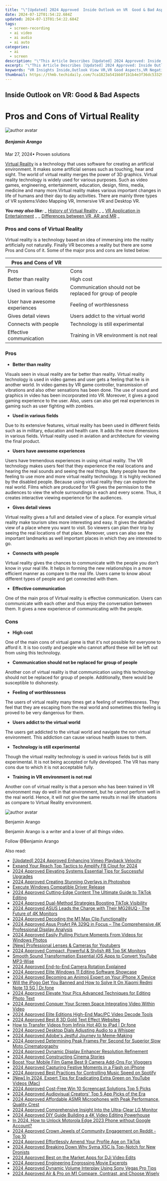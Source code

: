 ```yaml
---
title: "\"[Updated] 2024 Approved  Inside Outlook on VR  Good & Bad Aspects\""
date: 2024-07-12T01:54:22.684Z
updated: 2024-07-13T01:54:22.684Z
tags: 
  - screen-recording
  - ai video
  - ai audio
  - ai auto
categories: 
  - ai
  - screen
description: "\"This Article Describes [Updated] 2024 Approved: Inside Outlook on VR: Good & Bad Aspects\""
excerpt: "\"This Article Describes [Updated] 2024 Approved: Inside Outlook on VR: Good & Bad Aspects\""
keywords: "VR Insights Inside,Outlook View VR,VR Good Aspects,VR Negatives Explored,Positive VR Realities,Bad Aspects of VR,VR Advantages Outlook"
thumbnail: https://thmb.techidaily.com/7ca1823a541bb8f1b1b4e3f36dc533291122ea53e71344224f2ca3a62defe8ec.jpg
---
```


## Inside Outlook on VR: Good & Bad Aspects

# Pros and Cons of Virtual Reality

![author avatar](https://images.wondershare.com/filmora/article-images/benjamin-arango-author.jpg)

##### Benjamin Arango

 Mar 27, 2024• Proven solutions

[Virtual Reality](https://tools.techidaily.com/wondershare/filmora/download/) is a technology that uses software for creating an artificial environment. It makes some artificial senses such as touching, hear and sight. The world of virtual reality merges the power of 3D graphics. Virtual reality technology is widely used for various purposes. Such as video games, engineering, entertainment, education, design, films, media, medicine and many more.Virtual reality makes various important changes in life of humans and their day to day activities. There are mainly three types of VR systems:Video Mapping VR, Immersive VR and Desktop VR.

 **_You may also like:_**
_ [History of Virtual Reality](https://tools.techidaily.com/wondershare/filmora/download/) _
_ [VR Application in Entertainment](https://tools.techidaily.com/wondershare/filmora/download/) _
_ [Differences between VR, AR and MR](https://tools.techidaily.com/wondershare/filmora/download/) _

### Pros and cons of Virtual Reality

Virtual reality is a technology based on idea of immersing into the reality artificially not naturally. Finally VR becomes a reality but there are some Pros and Cons of it. Some of the major pros and cons are listed below:

| Pros and Cons of VR           |                                                          |
| ----------------------------- | -------------------------------------------------------- |
| Pros                          | Cons                                                     |
| Better than reality           | High cost                                                |
| Used in various fields        | Communication should not be replaced for group of people |
| User have awesome experiences | Feeling of worthlessness                                 |
| Gives detail views            | Users addict to the virtual world                        |
| Connects with people          | Technology is still experimental                         |
| Effective communication       | Training in VR environment is not real                   |

### Pros

* **Better than reality**

Visuals seen in visual reality are far better than reality. Virtual reality technology is used in video games and user gets a feeling that he is in another world. In video games by VR game controller, transmission of vibrations and also other sensations has been done. The use of sound and graphics in video has been incorporated into VR. Moreover, it gives a good gaming experience to the user. Also, users can also get real experiences in gaming such as user fighting with zombies.

* **Used in various fields**

Due to its extensive features, virtual reality has been used in different fields such as in military, education and health care. It adds the more dimensions in various fields. Virtual reality used in aviation and architecture for viewing the final product.

* **Users have awesome experiences**

Users have tremendous experiences in using virtual reality. The VR technology makes users feel that they experience the real locations and hearing the real sounds and seeing the real things. Many people have the feeling to use more and more virtual reality technology. It is highly reckoned by the disabled people. Because using virtual reality they can explore the real world. Films which are produced for VR gives the permission to the audiences to view the whole surroundings in each and every scene. Thus, it creates interactive viewing experience for the audiences.

* **Gives detail views**

Virtual reality gives a full and detailed view of a place. For example virtual reality make tourism sites more interesting and easy. It gives the detailed view of a place where you want to visit. So viewers can plan their trip by seeing the real locations of that place. Moreover, users can also see the important landmarks as well important places in which they are interested to go.

* **Connects with people**

Virtual reality gives the chances to communicate with the people you don’t know in your real life. It helps in forming the new relationships in a more efficient manner as compare to the real life. Users came to know about different types of people and get connected with them.

* **Effective communication**

One of the main pros of Virtual reality is effective communication. Users can communicate with each other and thus enjoy the conversation between them. It gives a new experience of communicating with the people.

### Cons

* **High cost**

One of the main cons of virtual game is that it's not possible for everyone to afford it. It is too costly and people who cannot afford these will be left out from using this technology.

* **Communication should not be replaced for group of people**

Another con of virtual reality is that communication using this technology should not be replaced for group of people. Additionally, there would be susceptible to dishonesty.

* **Feeling of worthlessness**

The users of virtual reality many times get a feeling of worthlessness. They feel that they are escaping from the real world and sometimes this feeling is proved to be very dangerous for them.

* **Users addict to the virtual world**

The users get addicted to the virtual world and navigate the non virtual environment. This addiction can cause various health issues to them.

* **Technology is still experimental**

Though the virtual reality technology is used in various fields but is still experimental. It is not being accepted or fully developed. The VR has many cons due to which it is not acceptable fully.

* **Training in VR environment is not real**

Another con of virtual reality is that a person who has been trained in VR environment may do well in that environment, but he cannot perform well in the real world. Hence, it will not give the same results in real life situations as compare to Virtual Reality environment.

![author avatar](https://images.wondershare.com/filmora/article-images/benjamin-arango-author.jpg)

Benjamin Arango

Benjamin Arango is a writer and a lover of all things video.

Follow @Benjamin Arango


<ins class="adsbygoogle"
     style="display:block"
     data-ad-format="autorelaxed"
     data-ad-client="ca-pub-7571918770474297"
     data-ad-slot="1223367746"></ins>



<ins class="adsbygoogle"
     style="display:block"
     data-ad-client="ca-pub-7571918770474297"
     data-ad-slot="8358498916"
     data-ad-format="auto"
     data-full-width-responsive="true"></ins>




<span class="atpl-alsoreadstyle">Also read:</span>
<div><ul>
<li><a href="https://vimeo-videos.techidaily.com/updated-2024-approved-enhancing-vimeo-playback-velocity/"><u>[Updated] 2024 Approved  Enhancing Vimeo Playback Velocity</u></a></li>
<li><a href="https://facebook-videos.techidaily.com/expand-your-reach-top-tactics-to-amplify-fb-clout-for-2024/"><u>Expand Your Reach  Top Tactics to Amplify FB Clout for 2024</u></a></li>
<li><a href="https://fox-hovers.techidaily.com/2024-approved-elevating-systems-essential-tips-for-successful-upgrades/"><u>2024 Approved  Elevating Systems  Essential Tips for Successful Upgrades</u></a></li>
<li><a href="https://fox-hovers.techidaily.com/2024-approved-creating-stunning-overlays-in-photoshop/"><u>2024 Approved  Creating Stunning Overlays in Photoshop</u></a></li>
<li><a href="https://driver-install.techidaily.com/execute-windows-compatible-driver-release/"><u>Execute Windows Compatible Driver Release</u></a></li>
<li><a href="https://fox-hovers.techidaily.com/2024-approved-cutting-edge-content-the-ultimate-guide-to-tiktok-editing/"><u>2024 Approved  Cutting-Edge Content  The Ultimate Guide to TikTok Editing</u></a></li>
<li><a href="https://fox-hovers.techidaily.com/2024-approved-dual-method-strategies-boosting-tiktok-visibility/"><u>2024 Approved  Dual-Method Strategies  Boosting TikTok Visibility</u></a></li>
<li><a href="https://fox-hovers.techidaily.com/2024-approved-asus-leads-the-charge-with-their-mg28uq-the-future-of-4k-monitors/"><u>2024 Approved  ASUS Leads the Charge with Their MG28UQ - The Future of 4K Monitors</u></a></li>
<li><a href="https://fox-hovers.techidaily.com/2024-approved-decoding-the-m1-max-clip-functionality/"><u>2024 Approved  Decoding the M1 Max Clip Functionality</u></a></li>
<li><a href="https://fox-hovers.techidaily.com/2024-approved-asus-proart-pa-329q-in-focus-the-comprehensive-4k-professional-display-analysis/"><u>2024 Approved  Asus ProArt PA 329Q in Focus – The Comprehensive 4K Professional Display Analysis</u></a></li>
<li><a href="https://fox-hovers.techidaily.com/2024-approved-easily-pulling-picture-moments-from-videos-for-windows-photos/"><u>2024 Approved  Easily Pulling Picture Moments From Videos for Windows Photos</u></a></li>
<li><a href="https://youtube-stream.techidaily.com/new-professional-lenses-and-cameras-for-youtubers/"><u>[New] Professional Lenses & Cameras for Youtubers</u></a></li>
<li><a href="https://fox-hovers.techidaily.com/2024-approved-compact-powerful-and-stylish-8-top-5k-monitors/"><u>2024 Approved  Compact, Powerful & Stylish  #8 Top 5K Monitors</u></a></li>
<li><a href="https://youtube-videos.techidaily.com/smooth-sound-transformation-essential-ios-apps-to-convert-youtube-mp3-wise/"><u>Smooth Sound Transformation  Essential iOS Apps to Convert YouTube MP3-Wise</u></a></li>
<li><a href="https://fox-hovers.techidaily.com/2024-approved-end-to-end-camera-rotation-explained/"><u>2024 Approved  End-to-End Camera Rotation Explained</u></a></li>
<li><a href="https://fox-hovers.techidaily.com/2024-approved-elite-windows-11-editing-software-showcase/"><u>2024 Approved  Elite Windows 11 Editing Software Showcase</u></a></li>
<li><a href="https://fox-hovers.techidaily.com/2024-approved-becoming-an-animoji-expert-on-your-iphone-x-device/"><u>2024 Approved  Becoming an Animoji Expert on Your iPhone X Device</u></a></li>
<li><a href="https://fake-location.techidaily.com/will-the-ipogo-get-you-banned-and-how-to-solve-it-on-xiaomi-redmi-note-13-5g-drfone-by-drfone-virtual-android/"><u>Will the iPogo Get You Banned and How to Solve It On Xiaomi Redmi Note 13 5G | Dr.fone</u></a></li>
<li><a href="https://fox-hovers.techidaily.com/2024-approved-elevate-your-pics-advanced-techniques-for-editing-photo-text/"><u>2024 Approved  Elevate Your Pics  Advanced Techniques for Editing Photo Text</u></a></li>
<li><a href="https://fox-hovers.techidaily.com/2024-approved-conquer-your-screen-space-integrating-video-within-video/"><u>2024 Approved  Conquer Your Screen Space  Integrating Video Within Video</u></a></li>
<li><a href="https://fox-hovers.techidaily.com/2024-approved-elite-editions-high-end-macpc-video-decode-tools/"><u>2024 Approved  Elite Editions  High-End Mac/PC Video Decode Tools</u></a></li>
<li><a href="https://fox-hovers.techidaily.com/2024-approved-best-8-3d-gold-text-effect-websites/"><u>2024 Approved  Best 8 3D Gold Text Effect Websites</u></a></li>
<li><a href="https://android-transfer.techidaily.com/how-to-transfer-videos-from-infinix-hot-40i-to-ipad-drfone-by-drfone-transfer-from-android-transfer-from-android/"><u>How to Transfer Videos from Infinix Hot 40i to iPad | Dr.fone</u></a></li>
<li><a href="https://fox-hovers.techidaily.com/2024-approved-desktop-dials-adjusting-audio-to-a-whisper/"><u>2024 Approved  Desktop Dials  Adjusting Audio to a Whisper</u></a></li>
<li><a href="https://fox-hovers.techidaily.com/2024-approved-adobes-jestful-journey-to-meme-making/"><u>2024 Approved  Adobe's Jestful Journey to Meme-Making</u></a></li>
<li><a href="https://fox-hovers.techidaily.com/2024-approved-determining-peak-frames-per-second-for-superior-slow-moto-cinematography/"><u>2024 Approved  Determining Peak Frames Per Second for Superior Slow Moto Cinematography</u></a></li>
<li><a href="https://fox-hovers.techidaily.com/2024-approved-dynamic-display-enhancer-resolution-refinement/"><u>2024 Approved  Dynamic Display Enhancer  Resolution Refinement</u></a></li>
<li><a href="https://fox-hovers.techidaily.com/2024-approved-constructing-cinema-stories/"><u>2024 Approved  Constructing Cinema Stories</u></a></li>
<li><a href="https://youtube-web.techidaily.com/-your-mobile-film-game-best-9-camera-add-ons-for-vloggers/"><u>Boost Your Mobile Film Game  Best 9 Camera Add-Ons For Vloggers</u></a></li>
<li><a href="https://fox-hovers.techidaily.com/2024-approved-capturing-festive-moments-in-a-flash-on-iphone/"><u>2024 Approved  Capturing Festive Moments in a Flash on iPhone</u></a></li>
<li><a href="https://fox-hovers.techidaily.com/2024-approved-best-practices-for-controlling-music-speed-on-spotify/"><u>2024 Approved  Best Practices for Controlling Music Speed on Spotify</u></a></li>
<li><a href="https://youtube-blog.techidaily.com/n-2024-expert-tips-for-eradicating-extra-green-on-youtube-videos-mac/"><u>[New] In 2024, Expert Tips for Eradicating Extra Green on YouTube Videos (Mac)</u></a></li>
<li><a href="https://fox-hovers.techidaily.com/2024-approved-cost-free-win-10-screencast-solutions-top-5-picks/"><u>2024 Approved  Cost-Free Win 10 Screencast Solutions  Top 5 Picks</u></a></li>
<li><a href="https://fox-hovers.techidaily.com/2024-approved-audiovisual-creators-top-5-app-picks-of-the-era/"><u>2024 Approved  Audiovisual Creators' Top 5 App Picks of the Era</u></a></li>
<li><a href="https://fox-hovers.techidaily.com/2024-approved-affordable-asmr-microphones-with-peak-performance-quality-crest/"><u>2024 Approved  Affordable ASMR Microphones with Peak Performance, Quality Crest</u></a></li>
<li><a href="https://fox-hovers.techidaily.com/2024-approved-comprehensive-insight-into-the-ultra-clear-lg-monitor/"><u>2024 Approved  Comprehensive Insight Into the Ultra-Clear LG Monitor</u></a></li>
<li><a href="https://fox-hovers.techidaily.com/2024-approved-diy-guide-building-a-4k-video-editing-powerhouse/"><u>2024 Approved  DIY Guide  Building a 4K Video Editing Powerhouse</u></a></li>
<li><a href="https://easy-unlock-android.techidaily.com/in-2024-how-to-unlock-motorola-edge-2023-phone-without-google-account-by-drfone-android/"><u>In 2024, How to Unlock Motorola Edge 2023 Phone without Google Account?</u></a></li>
<li><a href="https://fox-hovers.techidaily.com/2024-approved-crown-jewels-of-community-engagement-on-reddit-top-10/"><u>2024 Approved  Crown Jewels of Community Engagement on Reddit - Top 10</u></a></li>
<li><a href="https://fox-hovers.techidaily.com/2024-approved-effortlessly-amend-your-profile-age-on-tiktok/"><u>2024 Approved  Effortlessly Amend Your Profile Age on TikTok</u></a></li>
<li><a href="https://fox-hovers.techidaily.com/2024-approved-breaking-down-why-syma-x5c-is-top-notch-for-new-dronists/"><u>2024 Approved  Breaking Down  Why Syma X5C Is Top-Notch for New Dronists</u></a></li>
<li><a href="https://fox-hovers.techidaily.com/2024-approved-best-on-the-market-apps-for-dji-video-edits/"><u>2024 Approved  Best on the Market Apps for DJi Video Edits</u></a></li>
<li><a href="https://fox-hovers.techidaily.com/2024-approved-engineering-engrossing-movie-excerpts/"><u>2024 Approved  Engineering Engrossing Movie Excerpts</u></a></li>
<li><a href="https://fox-hovers.techidaily.com/2024-approved-dynamic-volume-interplay-using-sony-vegas-pro-tips/"><u>2024 Approved  Dynamic Volume Interplay Using Sony Vegas Pro Tips</u></a></li>
<li><a href="https://fox-hovers.techidaily.com/2024-approved-air-and-pro-on-m1-compare-contrast-and-choose-wisely/"><u>2024 Approved  Air & Pro on M1  Compare, Contrast, and Choose Wisely</u></a></li>
</ul></div>
